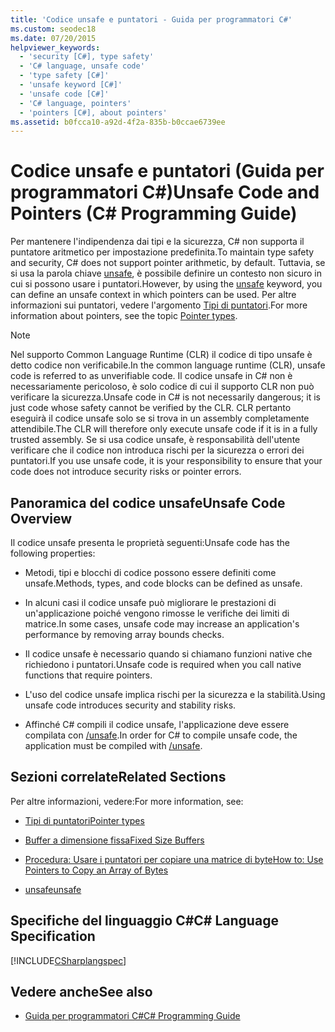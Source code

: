 ```yaml
---
title: 'Codice unsafe e puntatori - Guida per programmatori C#'
ms.custom: seodec18
ms.date: 07/20/2015
helpviewer_keywords:
  - 'security [C#], type safety'
  - 'C# language, unsafe code'
  - 'type safety [C#]'
  - 'unsafe keyword [C#]'
  - 'unsafe code [C#]'
  - 'C# language, pointers'
  - 'pointers [C#], about pointers'
ms.assetid: b0fcca10-a92d-4f2a-835b-b0ccae6739ee
---
```

# <a name="unsafe-code-and-pointers-c-programming-guide"></a><span data-ttu-id="40335-102">Codice unsafe e puntatori (Guida per programmatori C#)</span><span class="sxs-lookup"><span data-stu-id="40335-102">Unsafe Code and Pointers (C# Programming Guide)</span></span>
<span data-ttu-id="40335-103">Per mantenere l'indipendenza dai tipi e la sicurezza, C# non supporta il puntatore aritmetico per impostazione predefinita.</span><span class="sxs-lookup"><span data-stu-id="40335-103">To maintain type safety and security, C# does not support pointer arithmetic, by default.</span></span> <span data-ttu-id="40335-104">Tuttavia, se si usa la parola chiave [unsafe](../../../csharp/language-reference/keywords/unsafe.md), è possibile definire un contesto non sicuro in cui si possono usare i puntatori.</span><span class="sxs-lookup"><span data-stu-id="40335-104">However, by using the [unsafe](../../../csharp/language-reference/keywords/unsafe.md) keyword, you can define an unsafe context in which pointers can be used.</span></span> <span data-ttu-id="40335-105">Per altre informazioni sui puntatori, vedere l'argomento [Tipi di puntatori](../../../csharp/programming-guide/unsafe-code-pointers/pointer-types.md).</span><span class="sxs-lookup"><span data-stu-id="40335-105">For more information about pointers, see the topic [Pointer types](../../../csharp/programming-guide/unsafe-code-pointers/pointer-types.md).</span></span>  
  
> [!NOTE]
>  <span data-ttu-id="40335-106">Nel supporto Common Language Runtime (CLR) il codice di tipo unsafe è detto codice non verificabile.</span><span class="sxs-lookup"><span data-stu-id="40335-106">In the common language runtime (CLR), unsafe code is referred to as unverifiable code.</span></span> <span data-ttu-id="40335-107">Il codice unsafe in C# non è necessariamente pericoloso, è solo codice di cui il supporto CLR non può verificare la sicurezza.</span><span class="sxs-lookup"><span data-stu-id="40335-107">Unsafe code in C# is not necessarily dangerous; it is just code whose safety cannot be verified by the CLR.</span></span> <span data-ttu-id="40335-108">CLR pertanto eseguirà il codice unsafe solo se si trova in un assembly completamente attendibile.</span><span class="sxs-lookup"><span data-stu-id="40335-108">The CLR will therefore only execute unsafe code if it is in a fully trusted assembly.</span></span> <span data-ttu-id="40335-109">Se si usa codice unsafe, è responsabilità dell'utente verificare che il codice non introduca rischi per la sicurezza o errori dei puntatori.</span><span class="sxs-lookup"><span data-stu-id="40335-109">If you use unsafe code, it is your responsibility to ensure that your code does not introduce security risks or pointer errors.</span></span>  
  
## <a name="unsafe-code-overview"></a><span data-ttu-id="40335-110">Panoramica del codice unsafe</span><span class="sxs-lookup"><span data-stu-id="40335-110">Unsafe Code Overview</span></span>  
 <span data-ttu-id="40335-111">Il codice unsafe presenta le proprietà seguenti:</span><span class="sxs-lookup"><span data-stu-id="40335-111">Unsafe code has the following properties:</span></span>  
  
-   <span data-ttu-id="40335-112">Metodi, tipi e blocchi di codice possono essere definiti come unsafe.</span><span class="sxs-lookup"><span data-stu-id="40335-112">Methods, types, and code blocks can be defined as unsafe.</span></span>  
  
-   <span data-ttu-id="40335-113">In alcuni casi il codice unsafe può migliorare le prestazioni di un'applicazione poiché vengono rimosse le verifiche dei limiti di matrice.</span><span class="sxs-lookup"><span data-stu-id="40335-113">In some cases, unsafe code may increase an application's performance by removing array bounds checks.</span></span>  
  
-   <span data-ttu-id="40335-114">Il codice unsafe è necessario quando si chiamano funzioni native che richiedono i puntatori.</span><span class="sxs-lookup"><span data-stu-id="40335-114">Unsafe code is required when you call native functions that require pointers.</span></span>  
  
-   <span data-ttu-id="40335-115">L'uso del codice unsafe implica rischi per la sicurezza e la stabilità.</span><span class="sxs-lookup"><span data-stu-id="40335-115">Using unsafe code introduces security and stability risks.</span></span>  
  
-   <span data-ttu-id="40335-116">Affinché C# compili il codice unsafe, l'applicazione deve essere compilata con [/unsafe](../../../csharp/language-reference/compiler-options/unsafe-compiler-option.md).</span><span class="sxs-lookup"><span data-stu-id="40335-116">In order for C# to compile unsafe code, the application must be compiled with [/unsafe](../../../csharp/language-reference/compiler-options/unsafe-compiler-option.md).</span></span>  
  
## <a name="related-sections"></a><span data-ttu-id="40335-117">Sezioni correlate</span><span class="sxs-lookup"><span data-stu-id="40335-117">Related Sections</span></span>  
 <span data-ttu-id="40335-118">Per altre informazioni, vedere:</span><span class="sxs-lookup"><span data-stu-id="40335-118">For more information, see:</span></span>  
  
-   [<span data-ttu-id="40335-119">Tipi di puntatori</span><span class="sxs-lookup"><span data-stu-id="40335-119">Pointer types</span></span>](../../../csharp/programming-guide/unsafe-code-pointers/pointer-types.md)  
  
-   [<span data-ttu-id="40335-120">Buffer a dimensione fissa</span><span class="sxs-lookup"><span data-stu-id="40335-120">Fixed Size Buffers</span></span>](../../../csharp/programming-guide/unsafe-code-pointers/fixed-size-buffers.md)  
  
-   [<span data-ttu-id="40335-121">Procedura: Usare i puntatori per copiare una matrice di byte</span><span class="sxs-lookup"><span data-stu-id="40335-121">How to: Use Pointers to Copy an Array of Bytes</span></span>](../../../csharp/programming-guide/unsafe-code-pointers/how-to-use-pointers-to-copy-an-array-of-bytes.md)  
  
-   [<span data-ttu-id="40335-122">unsafe</span><span class="sxs-lookup"><span data-stu-id="40335-122">unsafe</span></span>](../../../csharp/language-reference/keywords/unsafe.md)  
  
## <a name="c-language-specification"></a><span data-ttu-id="40335-123">Specifiche del linguaggio C#</span><span class="sxs-lookup"><span data-stu-id="40335-123">C# Language Specification</span></span>  
 [!INCLUDE[CSharplangspec](~/includes/csharplangspec-md.md)]  
  
## <a name="see-also"></a><span data-ttu-id="40335-124">Vedere anche</span><span class="sxs-lookup"><span data-stu-id="40335-124">See also</span></span>

- [<span data-ttu-id="40335-125">Guida per programmatori C#</span><span class="sxs-lookup"><span data-stu-id="40335-125">C# Programming Guide</span></span>](../../../csharp/programming-guide/index.md)

